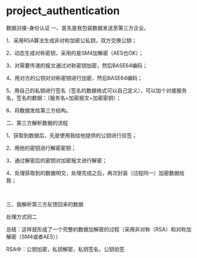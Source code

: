 # project_authentication
数据对接-身份认证
一、首先是我包装数据发送至第三方企业。

1、采用RSA算法生成非对称加密公私钥，双方交换公钥；

2、动态生成对称密钥，采用的是SM4加解密（AES也OK）；

3、对需要传递的报文通过对称密钥加密，然后BASE64编码；

4、用对方的公钥对对称密钥进行加密，然后BASE64编码；

5、用自己的私钥进行签名（签名的数据格式可以自己定义），可以加个对接服务名，签名的数据：（服务名+加密报文+加密密钥）；

6、将数据发给第三方结构。

二、第三方解析数据的流程

1、获取到数据后，先是使用我给他提供的公钥进行验签；

2、用他的密钥进行解密密钥；

3、通过解密后的密钥对加密报文进行解密；

4、处理获取到的数据明文，处理完成之后，再次封装（过程同一）加密数据给我；

 

三、我解析第三方反馈回来的数据

处理方式同二

总结：这样就形成了一个完整的数据加解密的过程（采用非对称（RSA）和对称加解密（SM4或者AES））

RSA中：公钥加密，私钥解密，私钥签名，公钥验签
